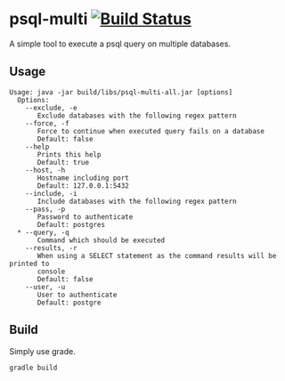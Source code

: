 # psql-multi [![Build Status](https://travis-ci.org/foxylion/psql-multi.svg?branch=master)](https://travis-ci.org/foxylion/psql-multi)

A simple tool to execute a psql query on multiple databases.

## Usage

```
Usage: java -jar build/libs/psql-multi-all.jar [options]
  Options:
    --exclude, -e
       Exclude databases with the following regex pattern
    --force, -f
       Force to continue when executed query fails on a database
       Default: false
    --help
       Prints this help
       Default: true
    --host, -h
       Hostname including port
       Default: 127.0.0.1:5432
    --include, -i
       Include databases with the following regex pattern
    --pass, -p
       Password to authenticate
       Default: postgres
  * --query, -q
       Command which should be executed
    --results, -r
       When using a SELECT statement as the command results will be printed to
       console
       Default: false
    --user, -u
       User to authenticate
       Default: postgre
```

## Build

Simply use grade.

```
gradle build
```
